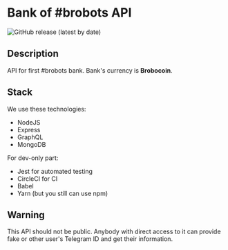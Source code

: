 # Bank of #brobots API

![GitHub release (latest by date)](https://img.shields.io/github/v/release/andrew4ever/bank-of-brobots-api)

## Description

API for first #brobots bank. Bank's currency is **Brobocoin**.

## Stack

We use these technologies:

- NodeJS
- Express
- GraphQL
- MongoDB

For dev-only part:

- Jest for automated testing
- CircleCI for CI
- Babel
- Yarn (but you still can use npm)

## Warning

This API should not be public. Anybody with direct access to it can provide fake or other user's Telegram ID and get their information.

